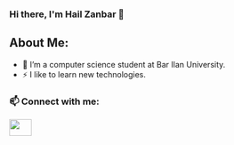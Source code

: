 ### Hi there, I'm Hail Zanbar 👋

## About Me:

- 🌱 I’m a computer science student at Bar Ilan University.
- ⚡ I like to learn new technologies.

### 📫 Connect with me:
<p align="left">
<a href="https://www.linkedin.com/in/hail-zanbar" target="blank"><img align="center" src="https://cdn.jsdelivr.net/npm/simple-icons@3.0.1/icons/linkedin.svg" alt="" height="30" width="40" /></a>
</p>
